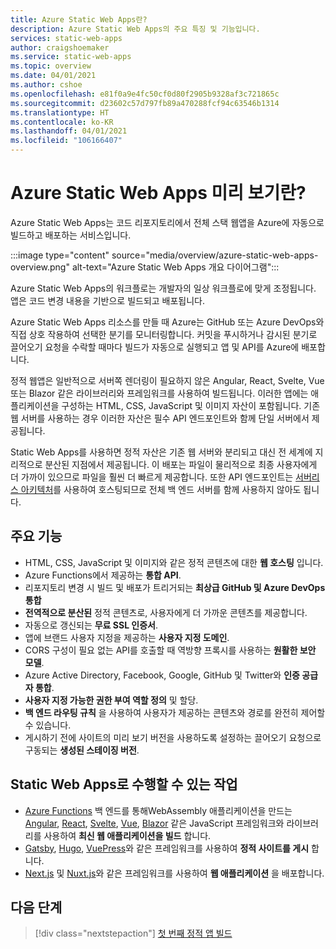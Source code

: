```yaml
---
title: Azure Static Web Apps란?
description: Azure Static Web Apps의 주요 특징 및 기능입니다.
services: static-web-apps
author: craigshoemaker
ms.service: static-web-apps
ms.topic: overview
ms.date: 04/01/2021
ms.author: cshoe
ms.openlocfilehash: e81f0a9e4fc50cf0d80f2905b9328af3c721865c
ms.sourcegitcommit: d23602c57d797fb89a470288fcf94c63546b1314
ms.translationtype: HT
ms.contentlocale: ko-KR
ms.lasthandoff: 04/01/2021
ms.locfileid: "106166407"
---
```

# <a name="what-is-azure-static-web-apps-preview"></a>Azure Static Web Apps 미리 보기란?

Azure Static Web Apps는 코드 리포지토리에서 전체 스택 웹앱을 Azure에 자동으로 빌드하고 배포하는 서비스입니다.

:::image type="content" source="media/overview/azure-static-web-apps-overview.png" alt-text="Azure Static Web Apps 개요 다이어그램":::

Azure Static Web Apps의 워크플로는 개발자의 일상 워크플로에 맞게 조정됩니다. 앱은 코드 변경 내용을 기반으로 빌드되고 배포됩니다.

Azure Static Web Apps 리소스를 만들 때 Azure는 GitHub 또는 Azure DevOps와 직접 상호 작용하여 선택한 분기를 모니터링합니다. 커밋을 푸시하거나 감시된 분기로 끌어오기 요청을 수락할 때마다 빌드가 자동으로 실행되고 앱 및 API를 Azure에 배포합니다.

정적 웹앱은 일반적으로 서버쪽 렌더링이 필요하지 않은 Angular, React, Svelte, Vue 또는 Blazor 같은 라이브러리와 프레임워크를 사용하여 빌드됩니다. 이러한 앱에는 애플리케이션을 구성하는 HTML, CSS, JavaScript 및 이미지 자산이 포함됩니다. 기존 웹 서버를 사용하는 경우 이러한 자산은 필수 API 엔드포인트와 함께 단일 서버에서 제공됩니다.

Static Web Apps를 사용하면 정적 자산은 기존 웹 서버와 분리되고 대신 전 세계에 지리적으로 분산된 지점에서 제공됩니다. 이 배포는 파일이 물리적으로 최종 사용자에게 더 가까이 있으므로 파일을 훨씬 더 빠르게 제공합니다. 또한 API 엔드포인트는 [서버리스 아키텍처](../azure-functions/functions-overview.md)를 사용하여 호스팅되므로 전체 백 엔드 서버를 함께 사용하지 않아도 됩니다.

## <a name="key-features"></a>주요 기능

- HTML, CSS, JavaScript 및 이미지와 같은 정적 콘텐츠에 대한 **웹 호스팅** 입니다.
- Azure Functions에서 제공하는 **통합 API**.
- 리포지토리 변경 시 빌드 및 배포가 트리거되는 **최상급 GitHub 및 Azure DevOps 통합**
- **전역적으로 분산된** 정적 콘텐츠로, 사용자에게 더 가까운 콘텐츠를 제공합니다.
- 자동으로 갱신되는 **무료 SSL 인증서**.
- 앱에 브랜드 사용자 지정을 제공하는 **사용자 지정 도메인**.
- CORS 구성이 필요 없는 API를 호출할 때 역방향 프록시를 사용하는 **원활한 보안 모델**.
- Azure Active Directory, Facebook, Google, GitHub 및 Twitter와 **인증 공급자 통합**.
- **사용자 지정 가능한 권한 부여 역할 정의** 및 할당.
- **백 엔드 라우팅 규칙** 을 사용하여 사용자가 제공하는 콘텐츠와 경로를 완전히 제어할 수 있습니다.
- 게시하기 전에 사이트의 미리 보기 버전을 사용하도록 설정하는 끌어오기 요청으로 구동되는 **생성된 스테이징 버전**.

## <a name="what-you-can-do-with-static-web-apps"></a>Static Web Apps로 수행할 수 있는 작업

- [Azure Functions](apis.md) 백 엔드를 통해WebAssembly 애플리케이션을 만드는 [Angular](getting-started.md?tabs=angular), [React](getting-started.md?tabs=react), [Svelte](/learn/modules/publish-app-service-static-web-app-api/), [Vue](getting-started.md?tabs=react), [Blazor](https://dotnet.microsoft.com/apps/aspnet/web-apps/blazor) 같은 JavaScript 프레임워크와 라이브러리를 사용하여 **최신 웹 애플리케이션을 빌드** 합니다.
- [Gatsby](publish-gatsby.md), [Hugo](publish-hugo.md), [VuePress](publish-vuepress.md)와 같은 프레임워크를 사용하여 **정적 사이트를 게시** 합니다.
- [Next.js](deploy-nextjs.md) 및 [Nuxt.js](deploy-nuxtjs.md)와 같은 프레임워크를 사용하여 **웹 애플리케이션** 을 배포합니다.

## <a name="next-steps"></a>다음 단계

> [!div class="nextstepaction"]
> [첫 번째 정적 앱 빌드](getting-started.md)